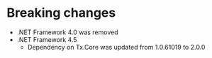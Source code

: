 # Breaking changes

* .NET Framework 4.0 was removed
* .NET Framework 4.5
    * Dependency on Tx.Core was updated from 1.0.61019 to 2.0.0
